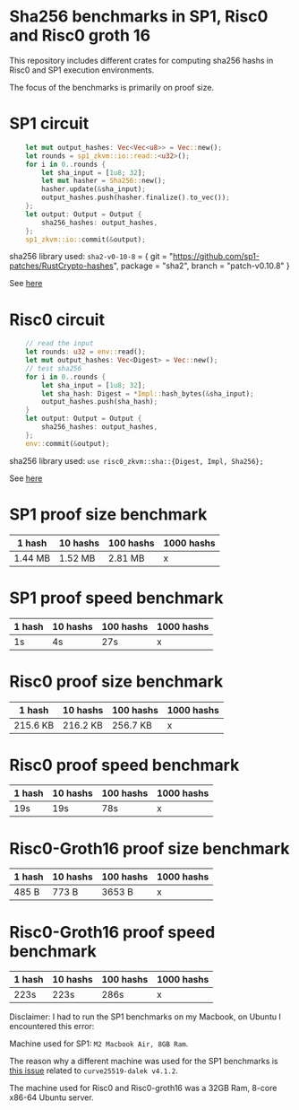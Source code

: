 # Sha256 benchmarks in SP1, Risc0 and Risc0 groth 16

This repository includes different crates for computing sha256 hashs in Risc0 and SP1 execution environments.

The focus of the benchmarks is primarily on proof size.

# SP1 circuit

```rust
    let mut output_hashes: Vec<Vec<u8>> = Vec::new();
    let rounds = sp1_zkvm::io::read::<u32>();
    for i in 0..rounds {
        let sha_input = [1u8; 32];
        let mut hasher = Sha256::new();
        hasher.update(&sha_input);
        output_hashes.push(hasher.finalize().to_vec());
    };
    let output: Output = Output {
        sha256_hashes: output_hashes,
    };
    sp1_zkvm::io::commit(&output);
```

sha256 library used: `sha2-v0-10-8` = { git = "https://github.com/sp1-patches/RustCrypto-hashes", package = "sha2", branch = "patch-v0.10.8" }

See [here](https://github.com/sp1-patches/RustCrypto-hashes)

# Risc0 circuit

```rust
    // read the input
    let rounds: u32 = env::read();
    let mut output_hashes: Vec<Digest> = Vec::new();
    // test sha256
    for i in 0..rounds {
        let sha_input = [1u8; 32];
        let sha_hash: Digest = *Impl::hash_bytes(&sha_input);
        output_hashes.push(sha_hash);
    }
    let output: Output = Output {
        sha256_hashes: output_hashes,
    };
    env::commit(&output);
```

sha256 library used: `use risc0_zkvm::sha::{Digest, Impl, Sha256};`

See [here](https://crates.io/crates/risc0-zkvm)

# SP1 proof size benchmark 

| 1 hash | 10 hashs | 100 hashs | 1000 hashs |
| --- | --- | --- | --- |
| 1.44 MB | 1.52 MB | 2.81 MB | x |

# SP1 proof speed benchmark
| 1 hash | 10 hashs | 100 hashs | 1000 hashs |
| --- | --- | --- | --- |
| 1s | 4s | 27s | x |

# Risc0 proof size benchmark

| 1 hash | 10 hashs | 100 hashs | 1000 hashs |
| --- | --- | --- | --- |
| 215.6 KB | 216.2 KB | 256.7 KB | x |

# Risc0 proof speed benchmark

| 1 hash | 10 hashs | 100 hashs | 1000 hashs |
| --- | --- | --- | --- |
| 19s | 19s | 78s | x |

# Risc0-Groth16 proof size benchmark

| 1 hash | 10 hashs | 100 hashs | 1000 hashs |
| --- | --- | --- | --- |
| 485 B | 773 B |  3653 B | x |

# Risc0-Groth16 proof speed benchmark

| 1 hash | 10 hashs | 100 hashs | 1000 hashs |
| --- | --- | --- | --- |
| 223s | 223s | 286s | x |


Disclaimer: I had to run the SP1 benchmarks on my Macbook, on Ubuntu I encountered this error:

Machine used for SP1: `M2 Macbook Air, 8GB Ram`.

The reason why a different machine was used for the SP1 benchmarks is [this issue](https://github.com/jdx/mise/issues/1630) related to `curve25519-dalek v4.1.2`.

The machine used for Risc0 and Risc0-groth16 was a 32GB Ram, 8-core x86-64 Ubuntu server.
